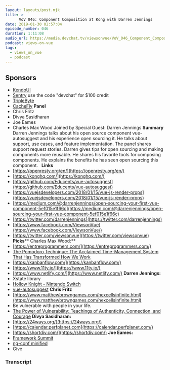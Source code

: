 ```yaml
---
layout: layouts/post.njk
title: >
      VoV 046: Component Composition at Kong with Darren Jennings
date: 2019-01-30 02:57:04
episode_number: 046
duration: 1:11:08
audio_url: https://media.devchat.tv/viewsonvue/VoV_046_Component_Composition_at_Kong_with_Darren_Jennings.mp3
podcast: views-on-vue
tags: 
  - views_on_vue
  - podcast
---
```


## **Sponsors**

- [KendoUI](https://www.telerik.com/kendo-ui?utm_medium=social-paid&utm_source=devchattv&utm_campaign=kendo-ui-awareness-jsjabber)
- [Sentry](https://sentry.io) use the code "devchat" for $100 credit
- [TripleByte](https://triplebyte.com/vue)
- [CacheFly](https://www.cachefly.com/)
**Panel**
- Chris Fritz
- Divya Sasidharan
- Joe Eames
- Charles Max Wood
Joined by Special Guest: Darren Jennings **Summary** Darren Jennings talks about his open source component vue-autosuggest and his experience open sourcing it. He talks about support, use cases, and feature implementation. The panel shares support request stories. Darren gives tips for open sourcing and making components more reusable. He shares his favorite tools for composing components. He explains the benefits he has seen open sourcing this component. &nbsp; **Links**
- [https://openresty.org/en/](https://openresty.org/en/)
- [https://konghq.com/](https://konghq.com/)
- [https://github.com/Educents/vue-autosuggest](https://github.com/Educents/vue-autosuggest)
- [https://vuejsdevelopers.com/2018/01/15/vue-js-render-props](https://vuejsdevelopers.com/2018/01/15/vue-js-render-props)
- [https://medium.com/@darrenjennings/open-sourcing-your-first-vue-component-5ef015e1f66c](https://medium.com/@darrenjennings/open-sourcing-your-first-vue-component-5ef015e1f66c)
- [https://twitter.com/darrenjennings](https://twitter.com/darrenjennings)
- [https://www.facebook.com/ViewsonVue](https://www.facebook.com/ViewsonVue/)
- [https://twitter.com/viewsonvue](https://twitter.com/viewsonvue)
**Picks**** Charles Max Wood:**
- [https://entreprogrammers.com/](https://entreprogrammers.com/)
- [The Pomodoro Technique: The Acclaimed Time-Management System That Has Transformed How We Work](https://www.amazon.com/Pomodoro-Technique-Acclaimed-Time-Management-Transformed/dp/1524760706/ref=sr_1_1?ie=UTF8&qid=1548462018&sr=8-1&linkCode=ll1&tag=devchattv-20&linkId=f06bfe7482dca8bb751ed6d7cc86e2ab&language=en_US)
- [https://kanbanflow.com/](https://kanbanflow.com/)
- [https://www.11ty.io/](https://www.11ty.io/)
- [https://www.netlify.com/](https://www.netlify.com/)
**Darren Jennings:**
- Xstate library
- [Hollow Knight - Nintendo Switch](https://www.amazon.com/Hollow-Knight-Nintendo-Switch-Digital/dp/B07FCVQFHV/ref=sr_1_1?ie=UTF8&qid=1548462018&sr=8-1&linkCode=ll1&tag=devchattv-20&linkId=f06bfe7482dca8bb751ed6d7cc86e2ab&language=en_US)
- [vue-autosuggest](https://github.com/Educents/vue-autosuggest)
**Chris Fritz**
- [https://www.matthewbrowngames.com/hexcellsinfinite.html](https://www.matthewbrowngames.com/hexcellsinfinite.html)
- Be vulnerable with people in your life. 
- [The Power of Vulnerability: Teachings of Authenticity, Connection, and Courage](https://www.amazon.com/Power-Vulnerability-Teachings-Authenticity-Connection/dp/B00D1Z9RFU/ref=sr_1_3?ie=UTF8&qid=1548462018&sr=8-1&linkCode=ll1&tag=devchattv-20&linkId=f06bfe7482dca8bb751ed6d7cc86e2ab&language=en_US)
**Divya Sasidharan:**
- [https://24ways.org/](https://24ways.org/)
- [https://calendar.perfplanet.com](https://calendar.perfplanet.com/)
- [https://shortdiv.com/](https://shortdiv.com/)
**Joe Eames:** 
- [Framework Summit](https://www.youtube.com/channel/UCUTZdTjqY9ypGfpYWvSHC2w)
- [ng-conf minified](https://www.youtube.com/watch?v=lK12I5E0HAY&list=PLOETEcp3DkCqJj2mHLWhn-0a886VusJ2l)
- Give


### Transcript



